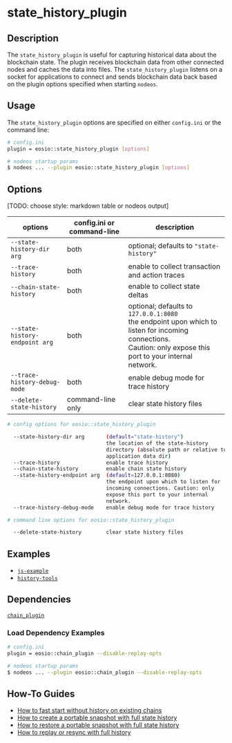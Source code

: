 # state_history_plugin

## Description

The `state_history_plugin` is useful for capturing historical data about the blockchain state. The plugin receives blockchain data from other connected nodes and caches the data into files. The `state_history_plugin` listens on a socket for applications to connect and sends blockchain data back based on the plugin options specified when starting `nodeos`.

## Usage

The `state_history_plugin` options are specified on either `config.ini` or the command line:

```sh
# config.ini
plugin = eosio::state_history_plugin [options]

# nodeos startup params
$ nodeos ... --plugin eosio::state_history_plugin [options]
```

## Options

[TODO: choose style: markdown table or nodeos output]

options                        | config.ini or command-line | description
-------------------------------|----------------------------|------------
`--state-history-dir arg`      | both                       | optional; defaults to `"state-history"`
`--trace-history`              | both                       | enable to collect transaction and action traces
`--chain-state-history`        | both                       | enable to collect state deltas
`--state-history-endpoint arg` | both                       | optional; defaults to `127.0.0.1:8080`<br>the endpoint upon which to listen for incoming connections.<br>Caution: only expose this port to your internal network.
`--trace-history-debug-mode`   | both                       | enable debug mode for trace history
`--delete-state-history`       | command-line only          | clear state history files

```sh
# config options for eosio::state_history_plugin

  --state-history-dir arg       (default="state-history")
                                the location of the state-history 
                                directory (absolute path or relative to
                                application data dir)
  --trace-history               enable trace history
  --chain-state-history         enable chain state history
  --state-history-endpoint arg  (default=127.0.0.1:8080)
                                the endpoint upon which to listen for 
                                incoming connections. Caution: only 
                                expose this port to your internal 
                                network.
  --trace-history-debug-mode    enable debug mode for trace history

# command line options for eosio::state_history_plugin

  --delete-state-history        clear state history files

```

## Examples

* [`js-example`](examples/js-example.md)
* [`history-tools`](examples/history-tools/README.md)

## Dependencies

[`chain_plugin`](../chain_plugin/index.md)

### Load Dependency Examples

```sh
# config.ini
plugin = eosio::chain_plugin --disable-replay-opts

# nodeos startup params
$ nodeos ... --plugin eosio::chain_plugin --disable-replay-opts
```

## How-To Guides

* [How to fast start without history on existing chains](how-to-fast-start-without-old-history.md)
* [How to create a portable snapshot with full state history](how-to-create-snapshot-with-full-history.md)
* [How to restore a portable snapshot with full state history](how-to-restore-snapshot-with-full-history.md)
* [How to replay or resync with full history](how-to-replay-or-resync-wth-full-history.md)
